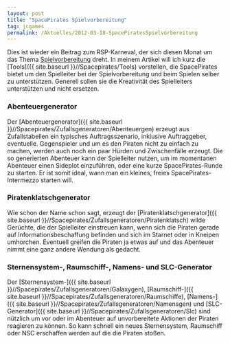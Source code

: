 ```yaml
---
layout: post
title: "SpacePirates Spielvorbereitung"
tag: jcgames
permalink: /Aktuelles/2012-03-18-SpacePiratesSpielvorbereitung
---
```


Dies ist wieder ein Beitrag zum RSP-Karneval, der sich diesen Monat um das Thema [Spielvorbereitung](http://forum.rsp-blogs.de/rsp-karneval/spielvorbereitung-%28marz-2012%29/) dreht. In meinem Artikel will ich kurz die [Tools]({{ site.baseurl }}//Spacepirates/Tools) vorstellen, die SpacePirates bietet um den Spielleiter bei der Spielvorbereitung und beim Spielen selber zu unterstützen. Generell sollen sie die Kreativität des Spielleiters unterstützen und nicht ersetzen.

### Abenteuergenerator

Der [Abenteuergenerator]({{ site.baseurl }}//Spacepirates/Zufallsgeneratoren/Abenteuergen) erzeugt aus Zufallstabellen ein typisches Auftragsszenario, inklusive Auftraggeber, eventuelle. Gegenspieler und um es den Piraten nicht zu einfach zu machen, werden auch noch ein paar Hürden und Zwischenfälle erzeugt. Die so generierten Abenteuer kann der Spielleiter nutzen, um im momentanen Abenteuer einen Sideplot einzuführen, oder eine kurze SpacePirates-Runde zu starten. Er ist somit ideal, wann man ein kleines, freies SpacePirates-Intermezzo starten will.

### Piratenklatschgenerator

Wie schon der Name schon sagt, erzeugt der [Piratenklatschgenerator]({{ site.baseurl }}//Spacepirates/Zufallsgeneratoren/Piratenklatsch) wilde Gerüchte, die der Spielleiter einstreuen kann, wenn sich die Piraten gerade auf Informationsbeschaffung befinden und sich im Starnet oder in Kneipen umhorchen. Eventuell greifen die Piraten ja etwas auf und das Abenteuer nimmt eine ganz andere Wendung als gedacht.

### Sternensystem-, Raumschiff-, Namens- und SLC-Generator

Der [Sternensystem-]({{ site.baseurl }}//Spacepirates/Zufallsgeneratoren/Galaxygen), [Raumschiff-]({{ site.baseurl }}//Spacepirates/Zufallsgeneratoren/Raumschiffe), [Namens-]({{ site.baseurl }}//Spacepirates/Zufallsgeneratoren/Namensgen) und [SLC-Generator]({{ site.baseurl }}//Spacepirates/Zufallsgeneratoren/Slc) sind nützlich um vor oder im Abenteuer auf unvorbereitete Aktionen der Piraten reagieren zu können. So kann schnell ein neues Sternensystem, Raumschiff oder NSC erschaffen werden auf die die Piraten stoßen.


